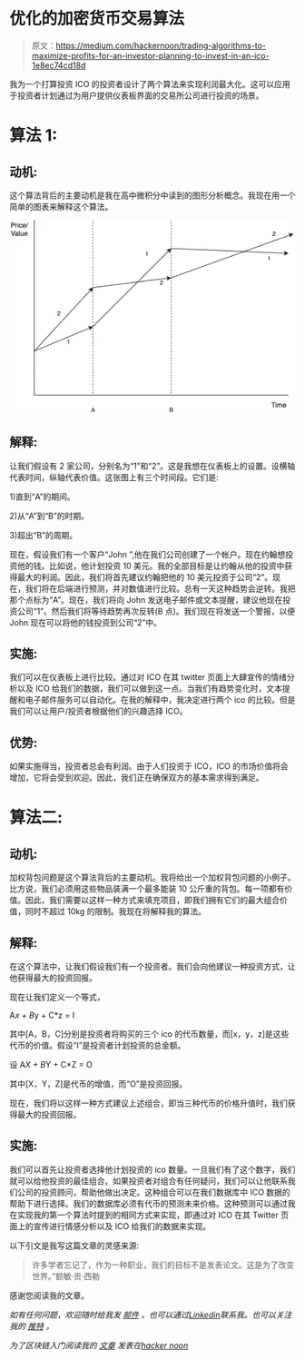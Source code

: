# 优化的加密货币交易算法

> 原文：<https://medium.com/hackernoon/trading-algorithms-to-maximize-profits-for-an-investor-planning-to-invest-in-an-ico-1e8ec74cd18d>

我为一个打算投资 ICO 的投资者设计了两个算法来实现利润最大化。这可以应用于投资者计划通过为用户提供仪表板界面的交易所公司进行投资的场景。

# 算法 1:

## **动机:**

这个算法背后的主要动机是我在高中微积分中读到的图形分析概念。我现在用一个简单的图表来解释这个算法。

![](img/9831833f1d3f8820bcadda06dbfa404f.png)

## 解释:

让我们假设有 2 家公司，分别名为“1”和“2”。这是我想在仪表板上的设置。设横轴代表时间，纵轴代表价值。这张图上有三个时间段。它们是:

1)直到“A”的期间。

2)从“A”到“B”的时期。

3)超出“B”的周期。

现在，假设我们有一个客户“John ”,他在我们公司创建了一个帐户。现在约翰想投资他的钱。比如说，他计划投资 10 美元。我的全部目标是让约翰从他的投资中获得最大的利润。因此，我们将首先建议约翰把他的 10 美元投资于公司“2”。现在，我们将在后端进行预测，并对数值进行比较。总有一天这种趋势会逆转。我把那个点标为“A”。现在，我们将向 John 发送电子邮件或文本提醒，建议他现在投资公司“1”。然后我们将等待趋势再次反转(B 点)。我们现在将发送一个警报，以便 John 现在可以将他的钱投资到公司“2”中。

## 实施:

我们可以在仪表板上进行比较。通过对 ICO 在其 twitter 页面上大肆宣传的情绪分析以及 ICO 给我们的数据，我们可以做到这一点。当我们有趋势变化时，文本提醒和电子邮件服务可以自动化。在我的解释中，我决定进行两个 ico 的比较。但是我们可以让用户/投资者根据他们的兴趣选择 ICO。

## 优势:

如果实施得当，投资者总会有利润。由于人们投资于 ICO，ICO 的市场价值将会增加，它将会受到欢迎。因此，我们正在确保双方的基本需求得到满足。

# **算法二**:

## 动机:

加权背包问题是这个算法背后的主要动机。我将给出一个加权背包问题的小例子。比方说，我们必须用这些物品装满一个最多能装 10 公斤重的背包。每一项都有价值。因此，我们需要以这样一种方式来填充项目，即我们拥有它们的最大组合价值，同时不超过 10kg 的限制。我现在将解释我的算法。

## 解释:

在这个算法中，让我们假设我们有一个投资者。我们会向他建议一种投资方式，让他获得最大的投资回报。

现在让我们定义一个等式，

A*x + B*y + C*z = I

其中[A，B，C]分别是投资者将购买的三个 ico 的代币数量，而[x，y，z]是这些代币的价值。假设“I”是投资者计划投资的总金额。

设 A*X + B*Y + C*Z = O

其中[X，Y，Z]是代币的增值，而“O”是投资回报。

现在，我们将以这样一种方式建议上述组合，即当三种代币的价格升值时，我们获得最大的投资回报。

## 实施:

我们可以首先让投资者选择他计划投资的 ico 数量。一旦我们有了这个数字，我们就可以给他投资的最佳组合。如果投资者对组合有任何疑问，我们可以让他联系我们公司的投资顾问，帮助他做出决定。这种组合可以在我们数据库中 ICO 数据的帮助下进行选择。我们的数据库必须有代币的预测未来价格。这种预测可以通过我在实现我的第一个算法时提到的相同方式来实现，即通过对 ICO 在其 Twitter 页面上的宣传进行情感分析以及 ICO 给我们的数据来实现。

以下引文是我写这篇文章的灵感来源:

> 许多学者忘记了，作为一种职业，我们的目标不是发表论文。这是为了改变世界。”额敏·贡·西勒

感谢您阅读我的文章。

*如有任何问题，欢迎随时给我发* [*邮件*](mailto:pamanalionline@gmail.com) *。也可以通过*[*Linkedin*](https://www.linkedin.com/in/amanali1/)*联系我。也可以关注我的* [*推特*](https://twitter.com/aliandco) *。*

*为了区块链入门阅读我的* [*文章*](https://hackernoon.com/blockchain-learning-path-2019-e54d6763dd6c) *发表在*[*hacker noon*](https://hackernoon.com/)